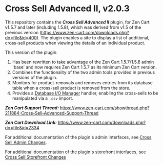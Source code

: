 # Cross Sell Advanced II, v2.0.3
This repository contains the ***Cross Sell Advanced II*** plugin, for Zen Cart v1.5.7 and later (including 1.5.8),  which was derived from v1.5 of the previous version (https://www.zen-cart.com/downloads.php?do=file&id=400).  The plugin enables a site to display a list of additional, cross-sell products when viewing the details of an individual product.

This version of the plugin:

1. Has been rewritten to take advantage of the Zen Cart 1.5.7/1.5.8 admin 'base' and now requires Zen Cart 1.5.7 as its minimum Zen Cart version.
2. Combines the functionality of the two admin tools provided in previous versions of the plugin.
3. Monitors for product-removals and removes entries from its database table when a cross-sell product is removed from the store.
4. Provides a [Database I/O Manager](https://www.zen-cart.com/downloads.php?do=file&id=2091) handler, enabling the cross-sells to be manipulated via a `.csv` import.

***Zen Cart Support Thread:*** https://www.zen-cart.com/showthread.php?211884-Cross-Sell-Advanced-Support-Thread

***Zen Cart Download Link:*** https://www.zen-cart.com/downloads.php?do=file&id=2334

For additional documentation of the plugin's admin interfaces, see [Cross Sell Admin Changes](./pages/admin_interfaces.md).

For additional documentation of the plugin's storefront interfaces, see [Cross Sell Storefront Changes](./pages/storefront_interfaces.md)

